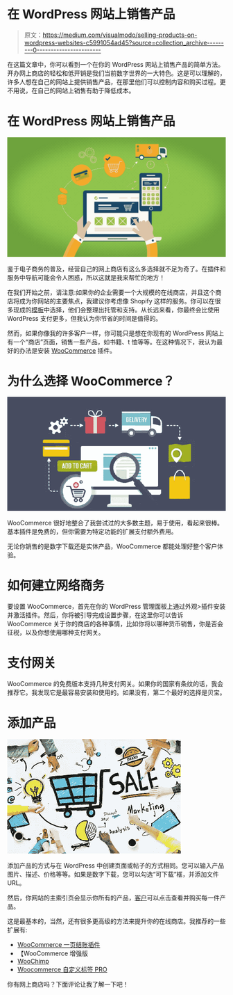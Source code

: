 # 在 WordPress 网站上销售产品

> 原文：<https://medium.com/visualmodo/selling-products-on-wordpress-websites-c5991054ad45?source=collection_archive---------0----------------------->

在这篇文章中，你可以看到一个在你的 WordPress 网站上销售产品的简单方法。开办网上商店的轻松和低开销是我们当前数字世界的一大特色。这是可以理解的，许多人想在自己的网站上提供销售产品，在那里他们可以控制内容和购买过程。更不用说，在自己的网站上销售有助于降低成本。

# 在 WordPress 网站上销售产品

![](img/19d5d1c4db532a1e2868349a28edbffb.png)

鉴于电子商务的普及，经营自己的网上商店有这么多选择就不足为奇了。在插件和服务中导航可能会令人困惑，所以这就是我来帮忙的地方！

在我们开始之前，请注意:如果你的企业需要一个大规模的在线商店，并且这个商店将成为你网站的主要焦点，我建议你考虑像 Shopify 这样的服务。你可以在很多现成的[模板](https://visualmodo.com/)中选择，他们会整理出托管和支持。从长远来看，你最终会比使用 WordPress 支付更多，但我认为你节省的时间是值得的。

然而，如果你像我的许多客户一样，你可能只是想在你现有的 WordPress 网站上有一个“商店”页面，销售一些产品，如书籍、t 恤等等。在这种情况下，我认为最好的办法是安装 [WooCommerce](https://visualmodo.com/) 插件。

# 为什么选择 WooCommerce？

![](img/e61430e01ba836f6c7f107bb0de1215e.png)

WooCommerce 很好地整合了我尝试过的大多数主题，易于使用，看起来很棒。基本插件是免费的，但你需要为特定功能的扩展支付额外费用。

无论你销售的是数字下载还是实体产品，WooCommerce 都能处理好整个客户体验。

# 如何建立网络商务

要设置 WooCommerce，首先在你的 WordPress 管理面板上通过外观>插件安装并激活插件。然后，你将被引导完成设置步骤，在这里你可以告诉 WooCommerce 关于你的商店的各种事情，比如你将以哪种货币销售，你是否会征税，以及你想使用哪种支付网关。

# 支付网关

WooCommerce 的免费版本支持几种支付网关。如果你的国家有条纹的话，我会推荐它。我发现它是最容易安装和使用的。如果没有，第二个最好的选择是贝宝。

# 添加产品

![](img/781604660e26f8ea8cab307b31250714.png)

添加产品的方式与在 WordPress 中创建页面或帖子的方式相同。您可以输入产品图片、描述、价格等等。如果是数字下载，您可以勾选“可下载”框，并添加文件 URL。

然后，你网站的主索引页会显示你所有的产品，[客户](https://visualmodo.com/)可以点击查看并购买每一件产品。

这是最基本的，当然，还有很多更高级的方法来提升你的在线商店。我推荐的一些扩展有:

*   [WooCommerce 一页结账插件](https://woocommerce.com/products/woocommerce-one-page-checkout/)
*   【WooCommerce 增强版
*   [WooChimp](https://codecanyon.net/item/woochimp-woocommerce-mailchimp-integration/6044286)
*   [Woocommerce 自定义标签 PRO](http://webshoplogic.com/product/woocommerce-custom-tabs-pro-plugin/)

你有网上商店吗？下面评论让我了解一下吧！